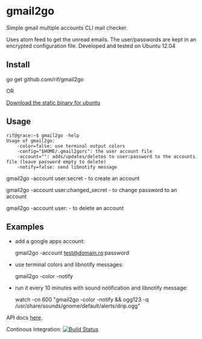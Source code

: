 gmail2go
========

Simple gmail multiple accounts CLI mail checker.

Uses atom feed to get the unread emails. The user/passwords are kept
in an encrypted configuration file. Developed and tested on Ubuntu 12.04

Install
-------

go get github.com/rif/gmail2go

OR

[Download the static binary for ubuntu](https://github.com/downloads/rif/gmail2go/gmail2go_ubuntu12.04_amd64_static.tar.xz)

Usage
-----

    rif@grace:~$ gmail2go -help
    Usage of gmail2go:
        -color=false: use terminal output colors
        -config="$HOME/.gmail2gorc": the user account file
        -account="": adds/updates/deletes to user:password to the accounts file (leave password empty to delete)
        -notify=false: send libnotify message

gmail2go -account user:secret - to create an account

gmail2go -account user:changed_secret - to change password to an account

gmail2go -account user: - to delete an account

Examples
--------

- add a google apps account:

    gmail2go -account test@domain.ro:password

- use terminal colors and libnotify messages:

    gmail2go -color -notify

- run it every 10 minutes with sound notification and libnotify message:

    watch -cn 600 "gmail2go -color -notify && ogg123 -q /usr/share/sounds/gnome/default/alerts/drip.ogg"

API docs [here](http://go.pkgdoc.org/github.com/rif/gmail2go).

Continous integration: [![Build Status](https://goci.herokuapp.com/project/image/github.com/rif/gmail2go "Continous integration")](http://goci.me/project/github.com/rif/gmail2go)

